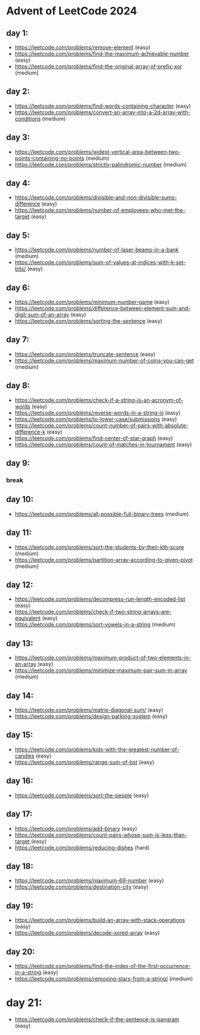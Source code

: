 # Advent of LeetCode 2024

## day 1:
* https://leetcode.com/problems/remove-element (easy)
* https://leetcode.com/problems/find-the-maximum-achievable-number (easy)
* https://leetcode.com/problems/find-the-original-array-of-prefix-xor (medium)

## day 2:
* https://leetcode.com/problems/find-words-containing-character (easy)
* https://leetcode.com/problems/convert-an-array-into-a-2d-array-with-conditions (medium)

## day 3:
* https://leetcode.com/problems/widest-vertical-area-between-two-points-containing-no-points (medium)
* https://leetcode.com/problems/strictly-palindromic-number (medium)


## day 4:
* https://leetcode.com/problems/divisible-and-non-divisible-sums-difference (easy)
* https://leetcode.com/problems/number-of-employees-who-met-the-target (easy)


## day 5:
* https://leetcode.com/problems/number-of-laser-beams-in-a-bank (medium)
* https://leetcode.com/problems/sum-of-values-at-indices-with-k-set-bits/ (easy)


## day 6:
* https://leetcode.com/problems/minimum-number-game (easy)
* https://leetcode.com/problems/difference-between-element-sum-and-digit-sum-of-an-array (easy)
* https://leetcode.com/problems/sorting-the-sentence (easy)


## day 7:
* https://leetcode.com/problems/truncate-sentence (easy)
* https://leetcode.com/problems/maximum-number-of-coins-you-can-get (medium)


## day 8:
* https://leetcode.com/problems/check-if-a-string-is-an-acronym-of-words (easy)
* https://leetcode.com/problems/reverse-words-in-a-string-iii (easy)
* https://leetcode.com/problems/to-lower-case/submissions (easy)
* https://leetcode.com/problems/count-number-of-pairs-with-absolute-difference-k (easy)
* https://leetcode.com/problems/find-center-of-star-graph (easy)
* https://leetcode.com/problems/count-of-matches-in-tournament (easy)


## day 9:
### break

## day 10:
* https://leetcode.com/problems/all-possible-full-binary-trees (medium)

## day 11:
* https://leetcode.com/problems/sort-the-students-by-their-kth-score (medium)
* https://leetcode.com/problems/partition-array-according-to-given-pivot (medium)


## day 12:
* https://leetcode.com/problems/decompress-run-length-encoded-list (easy)
* https://leetcode.com/problems/check-if-two-string-arrays-are-equivalent (easy)
* https://leetcode.com/problems/sort-vowels-in-a-string (medium)


## day 13:
* https://leetcode.com/problems/maximum-product-of-two-elements-in-an-array (easy)
* https://leetcode.com/problems/minimize-maximum-pair-sum-in-array (medium)


## day 14: 
* https://leetcode.com/problems/matrix-diagonal-sum/ (easy)
* https://leetcode.com/problems/design-parking-system (easy)


## day 15: 
* https://leetcode.com/problems/kids-with-the-greatest-number-of-candies (easy)
* https://leetcode.com/problems/range-sum-of-bst (easy)


## day 16:
* https://leetcode.com/problems/sort-the-people (easy)


## day 17:
* https://leetcode.com/problems/add-binary (easy)
* https://leetcode.com/problems/count-pairs-whose-sum-is-less-than-target (easy)
* https://leetcode.com/problems/reducing-dishes (hard)


## day 18:
* https://leetcode.com/problems/maximum-69-number (easy)
* https://leetcode.com/problems/destination-city (easy)


## day 19:
* https://leetcode.com/problems/build-an-array-with-stack-operations (easy)
* https://leetcode.com/problems/decode-xored-array (easy)


## day 20:
* https://leetcode.com/problems/find-the-index-of-the-first-occurrence-in-a-string (easy)
* https://leetcode.com/problems/removing-stars-from-a-string/ (medium)


# day 21:
* https://leetcode.com/problems/check-if-the-sentence-is-pangram (easy)
